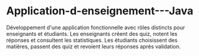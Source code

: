 # Application-d-enseignement---Java
Développement d'une application fonctionnelle avec rôles distincts pour enseignants et étudiants. Les enseignants créent des quiz, notent les réponses et consultent les statistiques. Les étudiants choisissent des matières, passent des quiz et revoient leurs réponses après validation.
